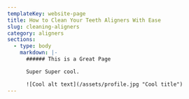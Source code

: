 ```yaml
---
templateKey: website-page
title: How to Clean Your Teeth Aligners With Ease
slug: cleaning-aligners
category: aligners
sections:
  - type: body
    markdown: |-
      ###### This is a Great Page

      Super Super cool.

      ![Cool alt text](/assets/profile.jpg "Cool title")
---
```

